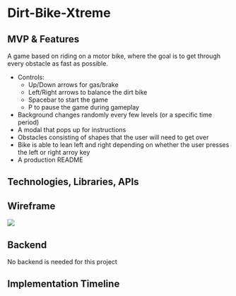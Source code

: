# Dirt-Bike-Xtreme

## MVP & Features 
A game based on riding on a motor bike, where the goal is to get through every obstacle as fast as possible.
* Controls:
    * Up/Down arrows for gas/brake
    * Left/Right arrows to balance the dirt bike
    * Spacebar to start the game
    * P to pause the game during gameplay
* Background changes randomly every few levels (or a specific time period)
* A modal that pops up for instructions
* Obstacles consisting of shapes that the user will need to get over
* Bike is able to lean left and right depending on whether the user presses the left or right arroy key
* A production README

## Technologies, Libraries, APIs

## Wireframe

![](https://i.imgur.com/6bDQ1P7.png)

## Backend
No backend is needed for this project

## Implementation Timeline
